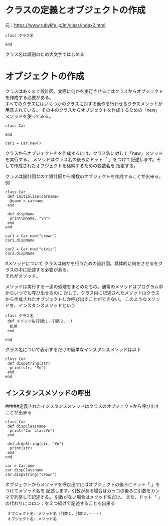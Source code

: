 # クラスの定義とオブジェクトの作成
元：https://www.rubylife.jp/ini/class/index2.html

```
class クラス名

end
```
クラス名は識別のため大文字ではじめる

# オブジェクトの作成
クラスはあくまで設計図。実際に何かを実行させるにはクラスからオブジェクトを作成する必要がある。  
すべてのクラスにはいくつかのクラスに対する動作を行わせるクラスメソッドが用意されている。
その中のクラスからオブジェクトを作成するための「new」メソッドを使ってみる。
```
class Car

end

car1 = Car.new()
```
クラスからオブジェクトをを作成するには、クラス名に対して「new」メソッドを実行する。
メソッドはクラス名の後ろにドット「.」をつけて記述します。そして作成されたオブジェクトを格納するための変数名を
指定する。

クラスは設計図なので設計図から複数のオブジェクトを作成することが出来る。
例
```
class Car
 def initialize(carname)
  @name = carname
 end
 
 def dispName
  print(@name, "\n")
 end
end

car1 = Car.new("crown")
car1.dispName

car2 = Car.new("civic")
car2.dispName
```

#メソッドについて
クラスは何かを行うための設計図。具体的に何をさせるをクラスの中に記述する必要がある。  
それがメソッド。

メソッドは実行する一連の処理をまとめたもの。通常のメソッドはプログラム中からいつでも呼び出せるのに
対して、クラス内に記述されたメソッドはクラスから作成されたオブジェクトしか呼び出すことができない。
このようなメソッドを、インスタンスメソッドという
```
class クラス名
 def メソッド名(引数１，引数２...)
  処理
 end
 
end
```
クラス名について表示するだけの簡単なインスタンスメソッドは以下
```
class Car
 def dispString(str)
  print(str, "¥n")
 end
end
```

## インスタンスメソッドの呼出
#####定義されたインスタンスメソッドはクラスのオブジェクトから呼び出すことが出来る
```
class Car
 def dispClassname
  print("Car class¥n")
 end
 
 def didpString(str, "¥n")
  print(str)
 end
end

car = Car.new
car.dispClassname
car.dispString("crown")
```
オブジェクトからメソッドを呼び出すにはオブジェクトの後ろにドット「.」をつけてメソッド名を
記述します。引数がある場合はカッコの後ろに引数をカンマで列挙して記述する。
引数がない場合はメソッド名だけ。
また、ドット「.」の代わりにコロン：を２つ続けて記述することも出来る
```
 オブジェクト名::メソッド名（引数１，引数２，・・・）
 オブジェクト名::メソッド名
```

